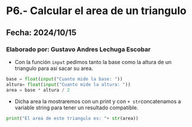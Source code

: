 # P6.- Calcular el area de un triangulo
## Fecha: 2024/10/15
### Elaborado por: Gustavo Andres Lechuga Escobar
- Con la función `input` pedimos tanto la base como la altura de un triangulo para asi  sacar su area.
``` python
base = float(input("Cuanto mide la base: "))
altura= float(input("Cuanto mide la altura: "))
area = base * altura / 2
```
- Dicha area la mostraremos con un print y con `+ str`concatenamos a variable string para tener un resultado compatible.
```python
print("El area de este triangulo es: "+ str(area))
``` 
